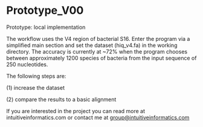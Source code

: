 # Prototype_V00
Prototype: local implementation

The workflow uses the V4 region of bacterial S16. Enter the program via a simplified main section and set the dataset (hiq_v4.fa) in the working directory. The accuracy is currently at ~72% when the program chooses between approximately 1200 species of bacteria from the input sequence of 250 nucleotides. 

The following steps are:

(1) increase the dataset 

(2) compare the results to a basic alignment

If you are interested in the project you can read more at intuitiveinformatics.com or contact me at group@intuitiveinformatics.com 


